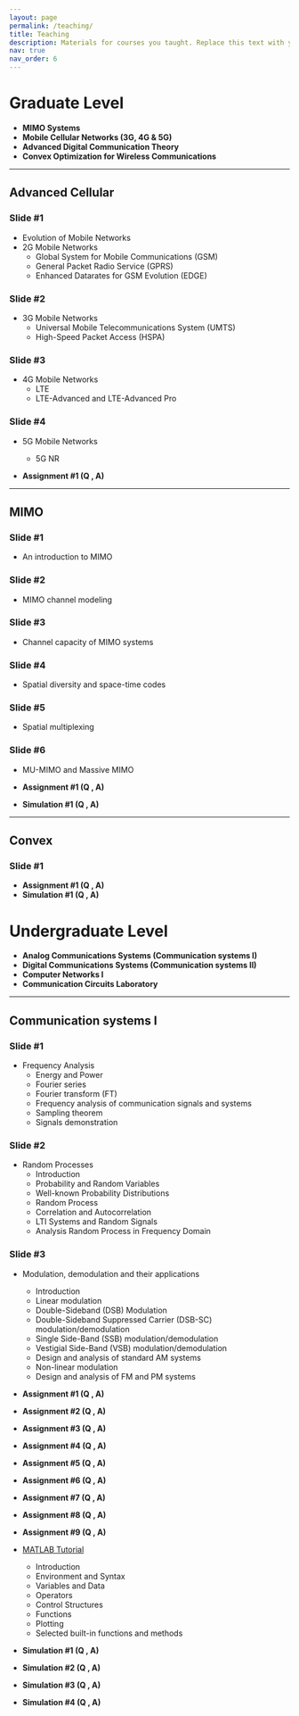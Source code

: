 ```yaml
---
layout: page
permalink: /teaching/
title: Teaching
description: Materials for courses you taught. Replace this text with your description.
nav: true
nav_order: 6
---
```

# Graduate Level

- **MIMO Systems**
- **Mobile Cellular Networks (3G, 4G & 5G)**
- **Advanced Digital Communication Theory**
- **Convex Optimization for Wireless Communications**

---

## Advanced Cellular

### Slide #1
- Evolution of Mobile Networks
- 2G Mobile Networks
  - Global System for Mobile Communications (GSM)
  - General Packet Radio Service (GPRS)
  - Enhanced Datarates for GSM Evolution (EDGE)

### Slide #2
- 3G Mobile Networks
  - Universal Mobile Telecommunications System (UMTS)
  - High-Speed Packet Access (HSPA)

### Slide #3
- 4G Mobile Networks
  - LTE
  - LTE-Advanced and LTE-Advanced Pro

### Slide #4
- 5G Mobile Networks
  - 5G NR

- **Assignment #1 (Q , A)**

---

## MIMO

### Slide #1
- An introduction to MIMO

### Slide #2
- MIMO channel modeling

### Slide #3
- Channel capacity of MIMO systems

### Slide #4
- Spatial diversity and space-time codes

### Slide #5
- Spatial multiplexing

### Slide #6
- MU-MIMO and Massive MIMO

- **Assignment #1 (Q , A)**
- **Simulation #1 (Q , A)**

---

## Convex

### Slide #1

- **Assignment #1 (Q , A)**
- **Simulation #1 (Q , A)**

# Undergraduate Level

- **Analog Communications Systems (Communication systems I)**
- **Digital Communications Systems (Communication systems II)**
- **Computer Networks I**
- **Communication Circuits Laboratory**

---

## Communication systems I

### Slide #1
- Frequency Analysis
  - Energy and Power
  - Fourier series
  - Fourier transform (FT)
  - Frequency analysis of communication signals and systems
  - Sampling theorem
  - Signals demonstration

### Slide #2
- Random Processes
  - Introduction
  - Probability and Random Variables
  - Well-known Probability Distributions
  - Random Process
  - Correlation and Autocorrelation
  - LTI Systems and Random Signals
  - Analysis Random Process in Frequency Domain

### Slide #3
- Modulation, demodulation and their applications
  - Introduction
  - Linear modulation
  - Double-Sideband (DSB) Modulation
  - Double-Sideband Suppressed Carrier (DSB-SC) modulation/demodulation
  - Single Side-Band (SSB) modulation/demodulation
  - Vestigial Side-Band (VSB) modulation/demodulation
  - Design and analysis of standard AM systems
  - Non-linear modulation
  - Design and analysis of FM and PM systems

- **Assignment #1 (Q , A)**
- **Assignment #2 (Q , A)**
- **Assignment #3 (Q , A)**
- **Assignment #4 (Q , A)**
- **Assignment #5 (Q , A)**
- **Assignment #6 (Q , A)**
- **Assignment #7 (Q , A)**
- **Assignment #8 (Q , A)**
- **Assignment #9 (Q , A)**
- [MATLAB Tutorial](https://drive.google.com/file/d/1KQO939GwmiRgyWgBVwZBcYC7WxKUFAIk/view?usp=share_link)
  - Introduction
  - Environment and Syntax
  - Variables and Data
  - Operators
  - Control Structures
  - Functions
  - Plotting
  - Selected built-in functions and methods

- **Simulation #1 (Q , A)**
- **Simulation #2 (Q , A)**
- **Simulation #3 (Q , A)**
- **Simulation #4 (Q , A)**
